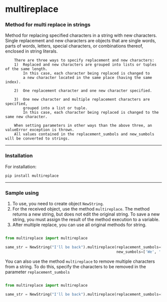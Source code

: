 # multireplace
### Method for multi replace in strings


Method for replacing specified characters in a string with new characters.
        Single replacement and new characters are objects that are
        single words, parts of words, letters, special characters,
        or combinations thereof, enclosed in string literals.


        There are three ways to specify replacement and new characters:
        1)  Replaced and new characters are grouped into lists or tuples of the same length.
            In this case, each character being replaced is changed to
            a new character located in the same place (having the same index).

        2)  One replacement character and one new character specified.

        3)  One new character and multiple replacement characters are specified,
            grouped into a list or tuple.
            In this case, each character being replaced is changed to the same new character.

        When setting parameters in other ways than the above three, an valueError exception is thrown.
        All values contained in the replacement_sumbols and new_sumbols will be converted to strings.

____

### Installation

For installation:

`pip install multireplace`

____

### Sample using

1) To use, you need to create object `NewString`.
2) For the received object, use the method `multireplace`.
The method returns a new string, but does not edit the original string.
To save a new string, you must assign the result of the method execution to a variable.
3) After multiple replace, you can use all original methods for string.

```Python

from multireplace import multireplace

same_str = NewString("I'll be back").multireplace(replacement_sumbols=['I', "'", 'll', 'k'],
                                                  new_sumbols=['We', ' ', 'will', 'k!'])
```

You can also use the method `multireplace` to remove multiple characters from a string. 
To do this, specify the characters to be removed in the parameter `replacement_sumbols`

```Python

from multireplace import multireplace

same_str = NewString("I'll be back").multireplace(replacement_sumbols=[' ', 'be', 'back'])
```
